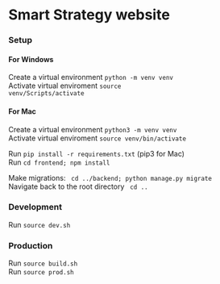 # Smart Strategy website

### Setup

#### For Windows  
Create a virtual environment <code>python -m venv venv</code>  
Activate virtual enviroment <code>source venv/Scripts/activate</code>

#### For Mac  
Create a virtual environment <code>python3 -m venv venv</code>  
Activate virtual enviroment <code>source venv/bin/activate</code>

Run <code>pip install -r requirements.txt</code> (pip3 for Mac)  
Run <code>cd frontend; npm install</code>  

Make migrations: <code> cd ../backend; python manage.py migrate </code>
Navigate back to the root directory <code> cd .. </code> 

### Development
Run <code>source dev.sh</code>  

### Production
Run <code>source build.sh</code>  
Run <code>source prod.sh</code>